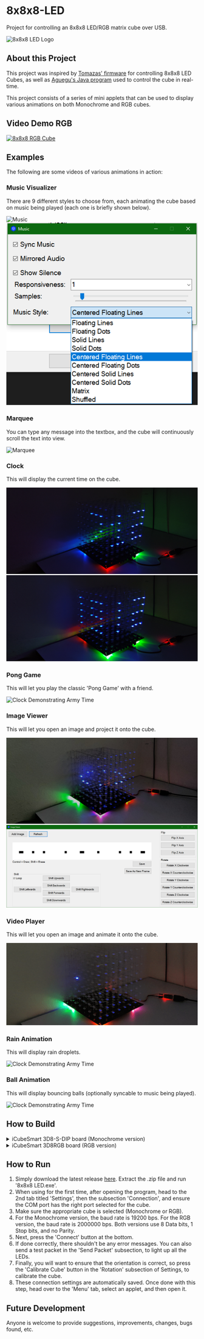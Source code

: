 # 8x8x8-LED
Project for controlling an 8x8x8 LED/RGB matrix cube over USB.

<img src="/Screenshots/Logo.png" alt="8x8x8 LED Logo" width="100"/>

## About this Project
This project was inspired by [Tomazas' firmware](https://github.com/tomazas/ledcube8x8x8) for controlling 8x8x8 LED Cubes, as well as [Aguegu's Java program](https://github.com/aguegu/DotMatrixJava) used to control the cube in real-time.

This project consists of a series of mini applets that can be used to display various animations on both Monochrome and RGB cubes.

## Video Demo RGB
[![8x8x8 RGB Cube](https://img.youtube.com/vi/DU16Db5-o1E/0.jpg)](https://www.youtube.com/watch?v=DU16Db5-o1E)


## Examples
The following are some videos of various animations in action:

### Music Visualizer
There are 9 different styles to choose from, each animating the cube based on music being played (each one is briefly shown below).

![Music](/Screenshots/Music.gif)
![Music Visualizer](/Screenshots/Music-Screenshot.png)

### Marquee
You can type any message into the textbox, and the cube will continuously scroll the text into view.

![Marquee](/Screenshots/Marquee.gif)

### Clock
This will display the current time on the cube.

![Clock Demonstrating Standard Time](/Screenshots/Standard-Time.jpg)
![Clock Demonstrating Army Time](/Screenshots/Army-Time.jpg)

### Pong Game
This will let you play the classic 'Pong Game' with a friend.

![Clock Demonstrating Army Time](/Screenshots/Pong.png)

### Image Viewer
This will let you open an image and project it onto the cube.

![Clock Demonstrating Army Time](/Screenshots/Image-Viewer.jpg)
![Clock Demonstrating Army Time](/Screenshots/Image-Viewer.png)

### Video Player
This will let you open an image and animate it onto the cube.

![Clock Demonstrating Army Time](/Screenshots/Video.gif)

### Rain Animation
This will display rain droplets.

![Clock Demonstrating Army Time](/Screenshots/Rain.gif)

### Ball Animation
This will display bouncing balls (optionally syncable to music being played).

![Clock Demonstrating Army Time](/Screenshots/Balls.gif)

## How to Build
<details>
  <summary>iCubeSmart 3D8-S-DIP board (Monochrome version)</summary>

  ## How to Build for the iCubeSmart 3D8-S-DIP board (Monochrome version)
  The schematic for the board I used can be found [here](https://github.com/Sliicy/ledcube8x8x8/blob/master/schematics/iCubeSmart%20Schematic.pdf). Rather than building the PCB and all, I simply purchased a ready-to-assemble board on [Amazon](https://www.amazon.com/Icubesmart-Animation-Electronic-Teenagers-Activities/dp/B07GRDRPST).

1) After purchasing and assembling the board, I connected TXD, RXD, and Ground (skipping 5V until later) to the USB to TTL adapter it shipped with, and used the STC program (https://github.com/Sliicy/ledcube8x8x8/blob/master/tools/stc-isp-15xx-v6.85.zip) to flash the cube. My particular settings were as follows:
 * MCU Type: STC12C5A60S2
 * COM Port: Select the one that has CH340
 * Min Baud Rate: 9600
 * Max Baud Rate: 9600


![STC Settings](https://user-images.githubusercontent.com/23116873/127097458-40155d32-88da-4519-a718-3c50a148ca29.png)

2) Press on 'Open Code File', and select the .hex or .ihx file to flash to the cube. I modified Tomazas' existing firmware to get it to work with my board, which can be downloaded here: https://github.com/Sliicy/ledcube8x8x8/blob/master/firmware/v2-sdcc-icubesmart/firmware.ihx
3) Before continuing, I first clicked on 'Check MCU' just to make sure that the cube was properly being recognized. After clicking on the button, I connected 5V at this point, and then the board was recognized (MCU ID : D17EC59205195F, MCU type: STC12C5A60S2, F/W version: 7.1.4I).
4) After confirming that the board was being read properly, I disconnected 5V again, and clicked on 'Download/Program', and then reconnected the 5V, to get the cube to flash the firmware.
5) At this point, the cube should be flashed, and the cube should be able to talk to the program.

## Note about using the iCubeSmart Monochrome Cube
Since I have a slightly different cube than the aformentioned cube in [Tomazas' firmware](https://github.com/tomazas/ledcube8x8x8), I had to fork my own version, and modify the firmware to get it to work. [Here](https://github.com/Sliicy/ledcube8x8x8) is a link to the project (I'm using the [v2-sdcc-icubesmart](https://github.com/Sliicy/ledcube8x8x8/tree/master/firmware/v2-sdcc-icubesmart)). Just flash the .ihx file as a regular .hex using the [STC flashing tool](https://github.com/tomazas/ledcube8x8x8/tree/master/tools).
</details>
<details>
  <summary>iCubeSmart 3D8RGB board (RGB version)</summary>

  ## How to Build for the iCubeSmart 3D8RGB board (RGB version)
This cube's motherboard features a separately mounted yellow board, controlled by a GD32F103RET6 microcontroller (similar to the STM32 series).

There is a YouTube video that explains the process of setting up Arduino with the STM32: https://www.youtube.com/watch?v=Myon8H111PQ

1) Install Arduino IDE
2) Install STM32 Cube Programmer (https://www.st.com/en/development-tools/stm32cubeprog.html). Arduino requires this installed to be able to flash to it.
3) Add the following URL to Additional Board Manager URLs (File > Preferences):
https://github.com/stm32duino/BoardManagerFiles/raw/main/package_stmicroelectronics_index.json
4) In Tools > Boards Manager, install the latest version of STM32 (2.1.0+)
5) Open the "8x8x8_RGB_LED_iCubeSmart.ino"
6) Select "Generic STM32F1 series" under Tools > Board
7) Select "Generic F103RETx" under Tools > Board part number
8) Select "STM32CubeProgrammer (Serial)" under Tools > Upload Method
9) Beneath the 8x8x8 board (on the smaller yellow board), ensure the Download switch is set to 0 (Boot1=0), and the Run switch is set to 0 (Boot0=0)
10) Power the cube with both the 5V 2A cable, as well as the 4 USB cables to the USB to TTL:
* GND to GND
* TXD to TXD
* RXD to RXD
* 5V to 5V
* Jumper connecting both 3V3 and VCC
11) Press Reset Button and then "Upload" in Arduino
12) Toggle both switches on the yellow board so that the Download switch is set to 1 (Boot0=1) and Run switch is set to 1 (Boot1=1)
13) The cube should now be ready for UART Serial Communication
</details>



## How to Run
1) Simply download the latest release [here](https://github.com/Sliicy/8x8x8-LED/releases/). Extract the .zip file and run '8x8x8 LED.exe'.
2) When using for the first time, after opening the program, head to the 2nd tab titled 'Settings', then the subsection 'Connection', and ensure the COM port has the right port selected for the cube.
3) Make sure the appropriate cube is selected (Monochrome or RGB).
4) For the Monochrome version, the baud rate is 19200 bps. For the RGB version, the baud rate is 2000000 bps. Both versions use 8 Data bits, 1 Stop bits, and no Parity.
5) Next, press the 'Connect' button at the bottom.
6) If done correctly, there shouldn't be any error messages. You can also send a test packet in the 'Send Packet' subsection, to light up all the LEDs.
7) Finally, you will want to ensure that the orientation is correct, so press the 'Calibrate Cube' button in the 'Rotation' subsection of Settings, to calibrate the cube.
8) These connection settings are automatically saved. Once done with this step, head over to the 'Menu' tab, select an applet, and then open it.

## Future Development
Anyone is welcome to provide suggestions, improvements, changes, bugs found, etc.
